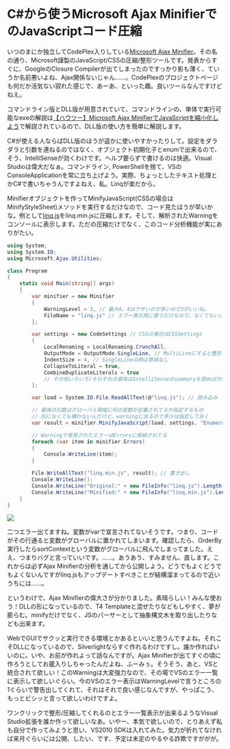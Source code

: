 # C#から使うMicrosoft Ajax MinifierでのJavaScriptコード圧縮

いつのまにか独立してCodePlex入りしている[Microsoft Ajax Minifier](http://ajaxmin.codeplex.com/)。その名の通り、Microsoft謹製のJavaScript/CSSの圧縮/整形ツールです。発表からすぐに、GoogleのClosure Compilerが出てしまったのですっかり影も薄く、ていうか名前悪いよね、Ajax関係ないじゃん……。CodePlexのプロジェクトページも何だか活気ない寂れた感じで、あーあ、といった趣。良いツールなんですけどねえ。

コマンドライン版とDLL版が用意されていて、コマンドラインの、単体で実行可能なexeの解説は[【ハウツー】Microsoft Ajax MinifierでJavaScriptを縮小化しよう](http://journal.mycom.co.jp/articles/2010/05/21/minifier/index.html)で解説されているので、DLL版の使い方を簡単に解説します。

C#が使える人ならばDLL版のほうが遥かに使いやすかったりして。設定をダラダラと引数を連ねるのではなく、オブジェクト初期化子とenumで出来るので、そう、IntelliSenseが効くわけです。ヘルプ要らずで書けるのは快適。Visual Studioは偉大だなぁ。コマンドライン, PowerShellを捨て、VSのConsoleApplicationを常に立ち上げよう。実際、ちょっとしたテキスト処理とかC#で書いちゃうんですよねえ、私。Linqが楽だから。

Minifierオブジェクトを作ってMinifyJavaScript(CSSの場合はMinifyStyleSheet)メソッドを実行するだけなので、コード見たほうが早いかな。例として[linq.js](http://linqjs.codeplex.com/)をlinq.min.jsに圧縮します。そして、解析されたWarningをコンソールに表示します。ただの圧縮だけでなく、このコード分析機能が実にありがたい。

```csharp
using System;
using System.IO;
using Microsoft.Ajax.Utilities;

class Program
{
    static void Main(string[] args)
    {
        var minifier = new Minifier
        {
            WarningLevel = 3, // 最大4。4はウザいのが多いので3がいいね。
            FileName = "linq.js" // エラー表示用に使うだけなので、なくてもいい
        };

        var settings = new CodeSettings // CSSの場合はCSSSettings
        {
            LocalRenaming = LocalRenaming.CrunchAll,
            OutputMode = OutputMode.SingleLine, // MultiLineにすると整形
            IndentSize = 4, // SingleLineの時は意味なし
            CollapseToLiteral = true,
            CombineDuplicateLiterals = true
            // その他いろいろ(それぞれの意味はIntelliSenseのsummaryを読めば分かるね！)
        };

        var load = System.IO.File.ReadAllText(@"linq.js"); // 読み込み

        // 最後の引数はグローバル領域に何の変数が定義されてるか指定するもの
        // 別になくても構わないんだけど、warningに出るので多少は指定しておく
        var result = minifier.MinifyJavaScript(load, settings, "Enumerable", "Enumerator", "JSON", "console", "$", "jQuery");

        // Warningで発見されたエラーはErrorsに格納されてる
        foreach (var item in minifier.Errors)
        {
            Console.WriteLine(item);
        }

        File.WriteAllText("linq.min.js", result); // 書き出し
        Console.WriteLine();
        Console.WriteLine("Original:" + new FileInfo("linq.js").Length / 1024 + "KB");
        Console.WriteLine("Minified:" + new FileInfo("linq.min.js").Length / 1024 + "KB");
    }
}
```

<p class="noindent">
	<img src="http://neue.cc/wp-content/uploads/image/microsoftajaxmin.jpg">
</p>

二つエラー出てますね。変数がvarで宣言されてないそうです。つまり、コードがその行通ると変数がグローバルに置かれてしまいます。確認したら、OrderBy実行したらsortContextという変数がグローバルに飛んでしまってました。ええ、つまりバグと言っていいです。……。あうあう、すみません、直します。これからは必ずAjax Minifierの分析を通してから公開しよう。どうでもよくどうでもよくないんですがlinq.jsもアップデートすべきことが結構溜まってるので近いうちには……。

というわけで、Ajax Minifierの偉大さが分かりました。素晴らしい！みんな使おう！DLLの形になっているので、T4 Templateと混ぜたりなどもしやすく、夢が膨らむ。minifyだけでなく、JSのパーサーとして抽象構文木を取り出したりなども出来ます。

WebでGUIでサクッと実行できる環境とかあるといいと思うんですよね。それこそDLLになっているので、Silverlightならすぐ作れるわけですし。誰か作ればいいのに。いや、お前が作れよって話なんですが。Ajax Minifierが出てすぐの頃に作ろうとしてお蔵入りしちゃったんだよね、ふーみぅ。そうそう、あと、VSと統合されて欲しい！このWarningは大変強力なので、その場でVSのエラー一覧に表示して欲しいぐらい。今のVSのエラー表示はWarningLevelで言うところの1ぐらいで警告出してくれて、それはそれで良い感じなんですが、やっぱこう、もっとビシッと言って欲しいわけですよ。

ワンクリックで整形/圧縮してくれるのとエラー一覧表示が出来るようなVisual Studio拡張を誰か作って欲しいなあ。いやー、本気で欲しいので、とりあえず私も自分で作ってみようと思い、VS2010 SDKは入れてみた。気力が折れてなければ来月ぐらいには公開、したい、です、予定は未定のやるやる詐欺ですががが。